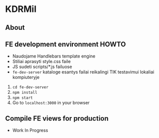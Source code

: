 # KDRMil

## About

## FE development environment HOWTO

- Naudojame Handlebars template engine
- Stiliai aprasyti style.css faile
- JS sudeti scripts/*.js failuose
- `fe-dev-server` kataloge esantys failai reikalingi TIK testavimui lokaliai kompiuteryje


1. `cd fe-dev-server`
2. `npm install`
3. `npm start`
4. Go to `localhost:3000` in your browser

## Compile FE views for production

- Work In Progress
